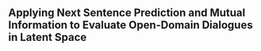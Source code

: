 ## Applying Next Sentence Prediction and Mutual Information to Evaluate Open-Domain Dialogues in Latent Space
